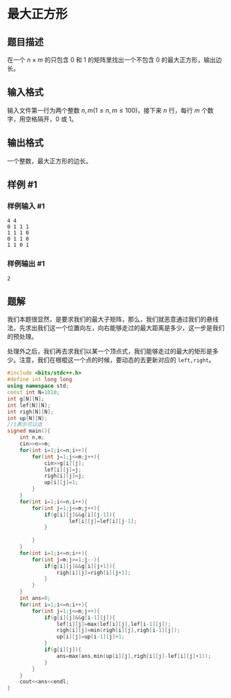 # 最大正方形

## 题目描述

在一个 $n\times m$ 的只包含 $0$ 和 $1$ 的矩阵里找出一个不包含 $0$ 的最大正方形，输出边长。

## 输入格式

输入文件第一行为两个整数 $n,m(1\leq n,m\leq 100)$，接下来 $n$ 行，每行 $m$ 个数字，用空格隔开，$0$ 或 $1$。

## 输出格式

一个整数，最大正方形的边长。

## 样例 #1

### 样例输入 #1

```
4 4
0 1 1 1
1 1 1 0
0 1 1 0
1 1 0 1
```

### 样例输出 #1

```
2
```

## 题解
我们本题很显然，是要求我们的最大子矩阵，那么，我们就恶意通过我们的悬线法，先求出我们这一个位置向左，向右能够走过的最大距离是多少，这一步是我们的预处理。

处理外之后，我们再去求我们以某一个顶点式，我们能够走过的最大的矩形是多少。注意，我们在根棍这一个点的时候，要动态的去更新对应的 `left,right`。

```cpp
#include <bits/stdc++.h>
#define int long long
using namespace std;
const int N=1010;
int g[N][N];
int lef[N][N];
int righ[N][N];
int up[N][N];
//1表示可以选 
signed main(){
	int n,m;
	cin>>n>>m;
	for(int i=1;i<=n;i++){
		for(int j=1;j<=m;j++){
			cin>>g[i][j];
			lef[i][j]=j;
			righ[i][j]=j;
			up[i][j]=1;
		}
	}
	for(int i=1;i<=n;i++){
		for(int j=1;j<=m;j++){
			if(g[i][j]&&g[i][j-1]){
					lef[i][j]=lef[i][j-1];
			}
		
		}
	}
	for(int i=1;i<=n;i++){
		for(int j=m;j>=1;j--){
			if(g[i][j]&&g[i][j+1]){
				righ[i][j]=righ[i][j+1];
			}
		}
	}
	int ans=0;
	for(int i=1;i<=n;i++){
		for(int j=1;j<=m;j++){
			if(g[i][j]&&g[i-1][j]){
				lef[i][j]=max(lef[i][j],lef[i-1][j]);
				righ[i][j]=min(righ[i][j],righ[i-1][j]);
				up[i][j]=up[i-1][j]+1;
			}
			if(g[i][j]){
				ans=max(ans,min(up[i][j],righ[i][j]-lef[i][j]+1));	
			}
		}
	}
	cout<<ans<<endl;
} 
```

